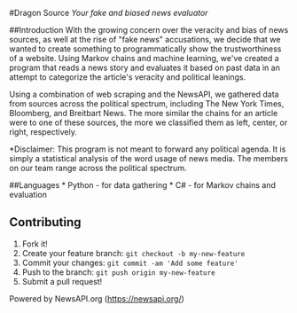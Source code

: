 #Dragon Source
*Your fake and biased news evaluator*

##Introduction
With the growing concern over the veracity and bias of news sources, as well at the rise of "fake news" accusations, we decide that we wanted to create something to programmatically show the trustworthiness of a website.
Using Markov chains and machine learning, we've created a program that reads a news story and evaluates it based on past data in an attempt to categorize the article's veracity and political leanings.

Using a combination of web scraping and the NewsAPI, we gathered data from sources across the political spectrum, including The New York Times, Bloomberg, and Breitbart News. The more similar the chains for an article were to
one of these sources, the more we classified them as left, center, or right, respectively.

*Disclaimer: This program is not meant to forward any political agenda. It is simply a statistical analysis of the word usage of news media. The members on our team range across the political spectrum.

##Languages
	* Python - for data gathering
	* C# - for Markov chains and evaluation

## Contributing
1. Fork it!
2. Create your feature branch: `git checkout -b my-new-feature`
3. Commit your changes: `git commit -am 'Add some feature'`
4. Push to the branch: `git push origin my-new-feature`
5. Submit a pull request!

Powered by NewsAPI.org (https://newsapi.org/)